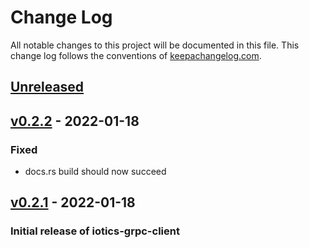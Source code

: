 # Change Log

All notable changes to this project will be documented in this
file. This change log follows the conventions of
[keepachangelog.com](http://keepachangelog.com/).

## [Unreleased]

## [v0.2.2] - 2022-01-18

### Fixed

- docs.rs build should now succeed

## [v0.2.1] - 2022-01-18

### Initial release of iotics-grpc-client

[unreleased]: https://github.com/Iotic-Labs/iotics-grpc-client-rs
[v0.2.2]: https://github.com/Iotic-Labs/iotics-grpc-client-rs/tree/v0.2.2
[v0.2.1]: https://github.com/Iotic-Labs/iotics-grpc-client-rs/tree/v0.2.1
